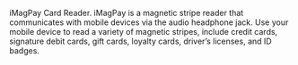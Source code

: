iMagPay Card Reader. iMagPay is a magnetic stripe reader that communicates with mobile devices via the audio headphone jack. Use your mobile device to read a variety of magnetic stripes, include credit cards, signature debit cards, gift cards, loyalty cards, driver’s licenses, and ID badges.